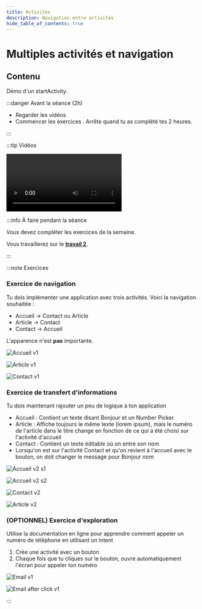 ```yaml
---
title: Activités
description: Navigation entre activités
hide_table_of_contents: true
---
```


# Multiples activités et navigation

## Contenu

Démo d'un startActivity.

<Row>

<Column>

:::danger Avant la séance (2h)

- Regarder les vidéos
- Commencer les exercices . Arrête quand tu as complété tes 2 heures.

:::

</Column>

<Column>

:::tip Vidéos

<Video url="https://youtu.be/MOF0kb0ampc" />

<Video url="https://youtu.be/t4jYehSpR1A" />

<Video url="https://youtu.be/qvty1jwEj-4" />

<Video url="https://youtu.be/Zu2pd6vOxMM" />

:::

</Column>

<Column>

:::info À faire pendant la séance

Vous devez compléter les exercices de la semaine.

Vous travaillerez sur le **[travail 2](../tp/tp2)**.

:::

</Column>

</Row>

:::note Exercices

### Exercice de navigation

Tu dois implémenter une application avec trois activités. Voici la navigation souhaitée :

- Accueil -> Contact ou Article
- Article -> Contact
- Contact -> Accueil

L'apparence n'est **pas** importante.

<Row>

<Column>

![Accueil v1](_12-activites/Accueil_v1.png)

</Column>

<Column>

![Article v1](_12-activites/Article_v1.png)

</Column>

<Column>

![Contact v1](_12-activites/Contact_v1.png)

</Column>

</Row>

### Exercice de transfert d'informations

Tu dois maintenant rajouter un peu de logique à ton application

- Accueil : Contient un texte disant Bonjour et un Number Picker.
- Article : Affiche toujours le même texte (lorem ipsum), mais le numéro de l'article dans le titre change en fonction de ce qui a été choisi sur l'activité d'accueil
- Contact : Contient un texte éditable où on entre son nom
- Lorsqu'on est sur l'activité Contact et qu'on revient à l'accueil avec le bouton, on doit changer le message pour Bonjour *nom*

<Row>

<Column>

![Accueil v2 s1](_12-activites/Accueil_v2_state1.png)

</Column>

<Column>

![Accueil v2 s2](_12-activites/Accueil_v2_state2.png)

</Column>

<Column>

![Contact v2](_12-activites/Contact_v2.png)

</Column>

<Column>

![Article v2](_12-activites/Article_v2.png)

</Column>

</Row>

### (OPTIONNEL) Exercice d'exploration

Utilise la documentation en ligne pour apprendre comment appeler un numéro de téléphone en utilisant un intent

1. Crée une activité avec un bouton
2. Chaque fois que tu cliques sur le bouton, ouvre automatiquement l'écran pour appeler ton numéro
 
<Row>

<Column>

![Email v1](_12-activites/Email_v1.png)

</Column>

<Column>

![Email after click v1](_12-activites/Email_afterClick.png)

</Column>


</Row>

:::
